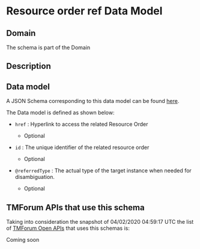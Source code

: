 # Resource order ref Data Model

## Domain

The  schema is part of the  Domain

## Description



## Data model

A JSON Schema corresponding to this data model can be found
[here](https://github.com/tmforum-rand/schemas/blob/candidates/Resource/ResourceOrderRef.schema.json).

The Data model is defined as shown below:

- `href` : Hyperlink to access the related Resource Order

  - Optional


- `id` : The unique identifier of the related resource order

  - Optional


- `@referredType` : The actual type of the target instance when needed for disambiguation.

  - Optional






## TMForum APIs that use this schema

Taking into consideration the snapshot of 04/02/2020 04:59:17 UTC the list of [TMForum Open APIs](https://www.tmforum.org/open-apis/) that uses this schemas is:

Coming soon